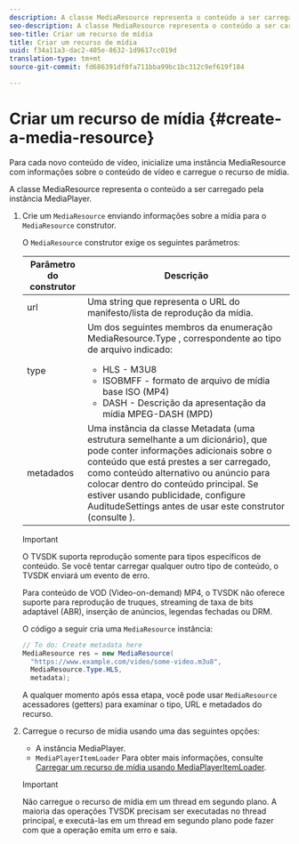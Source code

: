 ```yaml
---
description: A classe MediaResource representa o conteúdo a ser carregado pela instância MediaPlayer.
seo-description: A classe MediaResource representa o conteúdo a ser carregado pela instância MediaPlayer.
seo-title: Criar um recurso de mídia
title: Criar um recurso de mídia
uuid: f34a11a3-dac2-405e-8632-1d9617cc019d
translation-type: tm+mt
source-git-commit: fd686391df0fa711bba99bc1bc312c9ef619f184

---
```



# Criar um recurso de mídia {#create-a-media-resource}

Para cada novo conteúdo de vídeo, inicialize uma instância MediaResource com informações sobre o conteúdo de vídeo e carregue o recurso de mídia.

A classe MediaResource representa o conteúdo a ser carregado pela instância MediaPlayer.

1. Crie um `MediaResource` enviando informações sobre a mídia para o `MediaResource` construtor.

   O `MediaResource` construtor exige os seguintes parâmetros:

   <table id="table_22886D6770FB45E99D35D0B90E6CC302"> 
      <thead> 
      <tr> 
      <th colname="col1" class="entry"> Parâmetro do construtor </th> 
      <th colname="col2" class="entry"> Descrição </th> 
      </tr> 
      </thead>
      <tbody> 
      <tr> 
      <td colname="col1"> <span class="codeph"> url </span> </td> 
      <td colname="col2"> Uma string que representa o URL do manifesto/lista de reprodução da mídia. </td> 
      </tr> 
      <tr> 
      <td colname="col1"> <span class="codeph"> type </span> </td> 
      <td colname="col2"> Um dos seguintes membros da enumeração <span class="codeph"> MediaResource.Type </span> , correspondente ao tipo de arquivo indicado: 
      <ul id="ul_C286ED3C31364B858A1C9AF3356E9282"> 
      <li id="li_25B24EF76D8849DE8764539F25E435FA"> <span class="codeph"> HLS </span> - M3U8 </li> 
      <li id="li_1344A41B434D49229E392F1AAF9ECA81"> <span class="codeph"> ISOBMFF </span> - formato de arquivo de mídia base ISO (MP4) </li> 
      <li id="li_92392073B7334916B06B16570C51AC91"> <span class="codeph"> DASH </span> - Descrição da apresentação da mídia MPEG-DASH (MPD) </li> 
      </ul> </td> 
      </tr> 
      <tr> 
      <td colname="col1"> <span class="codeph"> metadados </span> </td> 
      <td colname="col2"> Uma instância da classe <span class="codeph"> Metadata </span> (uma estrutura semelhante a um dicionário), que pode conter informações adicionais sobre o conteúdo que está prestes a ser carregado, como conteúdo alternativo ou anúncio para colocar dentro do conteúdo principal. Se estiver usando publicidade, configure <span class="codeph"> AuditudeSettings </span> antes de usar este construtor (consulte <a keyref="ad-insertion-metadata"></a>). </td> 
      </tr> 
      </tbody> 
   </table>

   >[!IMPORTANT]
   >
   >O TVSDK suporta reprodução somente para tipos específicos de conteúdo. Se você tentar carregar qualquer outro tipo de conteúdo, o TVSDK enviará um evento de erro.
   >
   >Para conteúdo de VOD (Video-on-demand) MP4, o TVSDK não oferece suporte para reprodução de truques, streaming de taxa de bits adaptável (ABR), inserção de anúncios, legendas fechadas ou DRM.

   O código a seguir cria uma `MediaResource` instância:

   ```java
   // To do: Create metadata here 
   MediaResource res = new MediaResource( 
     "https://www.example.com/video/some-video.m3u8",  
     MediaResource.Type.HLS, 
     metadata); 
   ```

   A qualquer momento após essa etapa, você pode usar `MediaResource` acessadores (getters) para examinar o tipo, URL e metadados do recurso.

1. Carregue o recurso de mídia usando uma das seguintes opções:

   * A instância MediaPlayer.
   * `MediaPlayerItemLoader` Para obter mais informações, consulte [Carregar um recurso de mídia usando MediaPlayerItemLoader](../../../tvsdk-2.7-for-android/content-playback-options/mediaplayer-initialize-for-video/t-psdk-android-2.7-media-resource-load-using-mediaplayeritemloader.md).
   >[!IMPORTANT]
   >
   >Não carregue o recurso de mídia em um thread em segundo plano. A maioria das operações TVSDK precisam ser executadas no thread principal, e executá-las em um thread em segundo plano pode fazer com que a operação emita um erro e saia.
